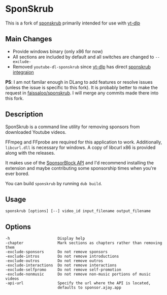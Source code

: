 # SponSkrub

This is a fork of [sponskrub](https://github.com/faissaloo/SponSkrub) primarily intended for use with [yt-dlp](https://github.com/pukkandan/yt-dlp)

## Main Changes

* Provide windows binary (only x86 for now)
* All sections are included by default and all switches are changed to `--exclude-`
* Removed `youtube-dl-sponskrub` since [yt-dlp](https://github.com/pukkandan/yt-dlp) has direct [sponskrub integraion](https://github.com/pukkandan/yt-dlp#sponSkrub-options-sponsorblock)

**PS**: I am not familar enough in DLang to add features or resolve issues (unless the issue is specific to this fork). It is probably better to make the request in [faissaloo/sponskrub](https://github.com/faissaloo/SponSkrub). I will merge any commits made there into this fork.

## Description
SponSkrub is a command line utility for removing sponsors from downloaded Youtube videos.

FFmpeg and FFprobe are required for this application to work. Additionally, `libcurl.dll` is necessary for windows. A copy of libcurl x86 is provided along with the releases.

It makes use of the [SponsorBlock API](https://github.com/ajayyy/SponsorBlockServer#api-docs) and I'd recommend installing the extension and maybe contributing some sponsorship times when you're ever bored.

You can build `sponskrub` by running `dub build`.

## Usage

    sponskrub [options] [--] video_id input_filename output_filename

## Options

```
-h                     Display help
-chapter               Mark sections as chapters rather than removing them
-exclude-sponsors      Do not remove sponsors
-exclude-intros        Do not remove introductions
-exclude-outros        Do not remove outros
-exclude-interactions  Do not remove interactions
-exclude-selfpromo     Do not remove self-promotion
-exclude-nonmusic      Do not remove non-music portions of music videos
-api-url               Specify the url where the API is located,
                       defaults to sponsor.ajay.app
```